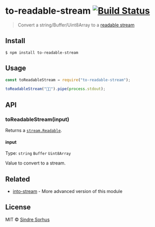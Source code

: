 # to-readable-stream [![Build Status](https://travis-ci.org/sindresorhus/to-readable-stream.svg?branch=master)](https://travis-ci.org/sindresorhus/to-readable-stream)

> Convert a string/Buffer/Uint8Array to a [readable stream](https://nodejs.org/api/stream.html#stream_readable_streams)

## Install

```
$ npm install to-readable-stream
```

## Usage

```js
const toReadableStream = require("to-readable-stream");

toReadableStream("🦄🌈").pipe(process.stdout);
```

## API

### toReadableStream(input)

Returns a [`stream.Readable`](https://nodejs.org/api/stream.html#stream_readable_streams).

#### input

Type: `string` `Buffer` `Uint8Array`

Value to convert to a stream.

## Related

- [into-stream](https://github.com/sindresorhus/into-stream) - More advanced version of this module

## License

MIT © [Sindre Sorhus](https://sindresorhus.com)
